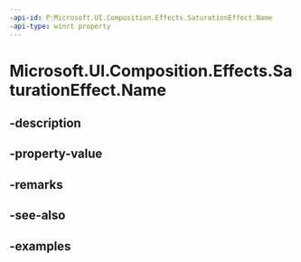 ```yaml
---
-api-id: P:Microsoft.UI.Composition.Effects.SaturationEffect.Name
-api-type: winrt property
---
```


# Microsoft.UI.Composition.Effects.SaturationEffect.Name

<!--
public string Name { get; set; }
-->


## -description

## -property-value

## -remarks

## -see-also

## -examples


